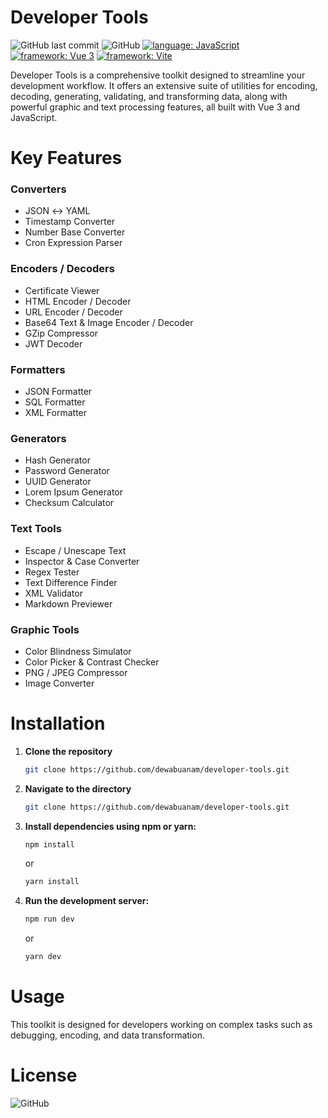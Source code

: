 # Developer Tools
![GitHub last commit](https://img.shields.io/github/last-commit/dewabuanam/developer-tools.svg?style=popout-square)
![GitHub](https://img.shields.io/github/license/dewabuanam/developer-tools.svg?style=popout-square)
[![language: JavaScript](https://img.shields.io/badge/language-JavaScript-yellow.svg?style=flat-square)](https://developer.mozilla.org/en-US/docs/Web/JavaScript)
[![framework: Vue 3](https://img.shields.io/badge/framework-Vue_3-brightgreen.svg?style=flat-square)](https://vuejs.org/)
[![framework: Vite](https://img.shields.io/badge/framework-Vite-646CFF.svg?style=flat-square)](https://vitejs.dev/)

Developer Tools is a comprehensive toolkit designed to streamline your development workflow. It offers an extensive suite of utilities for encoding, decoding, generating, validating, and transforming data, along with powerful graphic and text processing features, all built with Vue 3 and JavaScript.

# Key Features
### Converters
- JSON ↔ YAML
- Timestamp Converter
- Number Base Converter
- Cron Expression Parser
### Encoders / Decoders
- Certificate Viewer
- HTML Encoder / Decoder
- URL Encoder / Decoder
- Base64 Text & Image Encoder / Decoder
- GZip Compressor
- JWT Decoder
### Formatters
- JSON Formatter
- SQL Formatter
- XML Formatter
### Generators
- Hash Generator
- Password Generator
- UUID Generator
- Lorem Ipsum Generator
- Checksum Calculator
### Text Tools
- Escape / Unescape Text
- Inspector & Case Converter
- Regex Tester
- Text Difference Finder
- XML Validator
- Markdown Previewer
### Graphic Tools
- Color Blindness Simulator
- Color Picker & Contrast Checker
- PNG / JPEG Compressor
- Image Converter

# Installation
1. **Clone the repository**  
   ```bash
   git clone https://github.com/dewabuanam/developer-tools.git
   ```
2. **Navigate to the directory**  
   ```bash
   git clone https://github.com/dewabuanam/developer-tools.git
   ```
3. **Install dependencies using npm or yarn:**  
   ```bash
   npm install
   ```
   or
   ```bash
   yarn install
   ```
4. **Run the development server:**  
   ```bash
   npm run dev
   ```
   or
   ```bash
   yarn dev
   ```

# Usage
This toolkit is designed for developers working on complex tasks such as debugging, encoding, and data transformation. 

# License
![GitHub](https://img.shields.io/github/license/dewabuanam/developer-tools.svg?style=popout-square)
